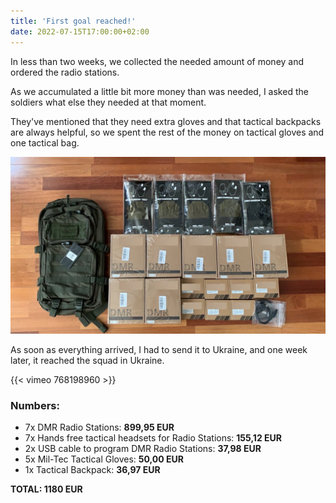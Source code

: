```yaml
---
title: 'First goal reached!'
date: 2022-07-15T17:00:00+02:00
---
```


In less than two weeks, we collected the needed amount of money and ordered the radio stations.

As we accumulated a little bit more money than was needed, I asked the soldiers what else they needed at that moment.

They've mentioned that they need extra gloves and that tactical backpacks are always helpful, so we spent the rest of the money on tactical gloves and one tactical bag.

![First goal](./first-goal.jpg 'The order has arrived')

As soon as everything arrived, I had to send it to Ukraine, and one week later, it reached the squad in Ukraine.

{{< vimeo 768198960 >}}

### Numbers:

- 7x DMR Radio Stations: **899,95 EUR**
- 7x Hands free tactical headsets for Radio Stations: **155,12 EUR**
- 2x USB cable to program DMR Radio Stations: **37,98 EUR**
- 5x Mil-Tec Tactical Gloves: **50,00 EUR**
- 1x Tactical Backpack: **36,97 EUR**

**TOTAL: 1180 EUR**
